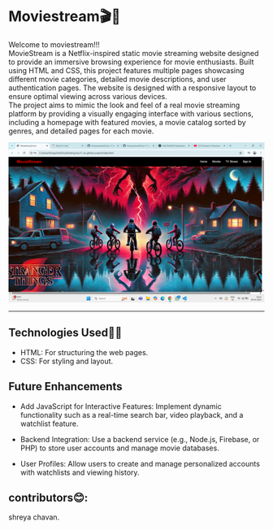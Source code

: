 # Moviestream🎬🍿

Welcome to moviestream!!!<br>
MovieStream is a Netflix-inspired static movie streaming website designed to provide an immersive browsing experience for movie enthusiasts. Built using HTML and CSS, this project features multiple pages showcasing different movie categories, detailed movie descriptions, and user authentication pages. The website is designed with a responsive layout to ensure optimal viewing across various devices.<br>
The project aims to mimic the look and feel of a real movie streaming platform by providing a visually engaging interface with various sections, including a homepage with featured movies, a movie catalog sorted by genres, and detailed pages for each movie.<br>

![Screenshots](./images/home%20screen%20shot.png)<hr>

## Technologies Used👩‍💻

- HTML: For structuring the web pages.<br>
- CSS: For styling and layout.

## Future Enhancements

+ Add JavaScript for Interactive Features: Implement dynamic functionality such as a real-time search bar, video playback, and a watchlist feature.

+ Backend Integration: Use a backend service (e.g., Node.js, Firebase, or PHP) to store user accounts and manage movie databases.

+ User Profiles: Allow users to create and manage personalized accounts with watchlists and viewing history.

## contributors😊:
shreya chavan.
